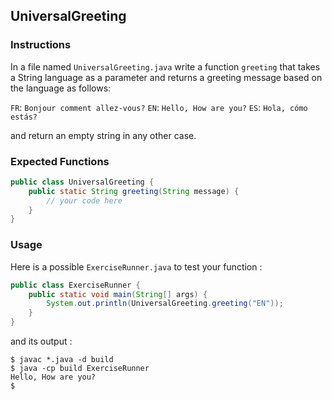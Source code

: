 ## UniversalGreeting

### Instructions

In a file named `UniversalGreeting.java` write a function `greeting` that takes a String language as a parameter and returns a greeting message based on the language as follows:

`FR`: `Bonjour comment allez-vous?`
`EN`: `Hello, How are you?`
`ES`: `Hola, cómo estás?`

and return an empty string in any other case.

### Expected Functions

```java
public class UniversalGreeting {
    public static String greeting(String message) {
        // your code here
    }
}
```

### Usage

Here is a possible `ExerciseRunner.java` to test your function :

```java
public class ExerciseRunner {
    public static void main(String[] args) {
        System.out.println(UniversalGreeting.greeting("EN"));
    }
}
```

and its output :

```shell
$ javac *.java -d build
$ java -cp build ExerciseRunner
Hello, How are you?
$
```
